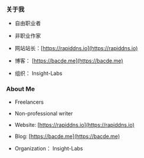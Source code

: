 ### 关于我

* 自由职业者

* 非职业作家

* 网站站长：[https://rapiddns.io](https://rapiddns.io)

* 博客： [https://bacde.me](https://bacde.me)

* 组织： Insight-Labs


### About Me

* Freelancers

* Non-professional writer

* Website: [https://rapiddns.io](https://rapiddns.io)

* Blog: [https://bacde.me](https://bacde.me)

* Organization： Insight-Labs


<!--
**insightglacier/insightglacier** is a ✨ _special_ ✨ repository because its `README.md` (this file) appears on your GitHub profile.

Here are some ideas to get you started:

- 🔭 I’m currently working on ...
- 🌱 I’m currently learning ...
- 👯 I’m looking to collaborate on ...
- 🤔 I’m looking for help with ...
- 💬 Ask me about ...
- 📫 How to reach me: ...
- 😄 Pronouns: ...
- ⚡ Fun fact: ...
-->
